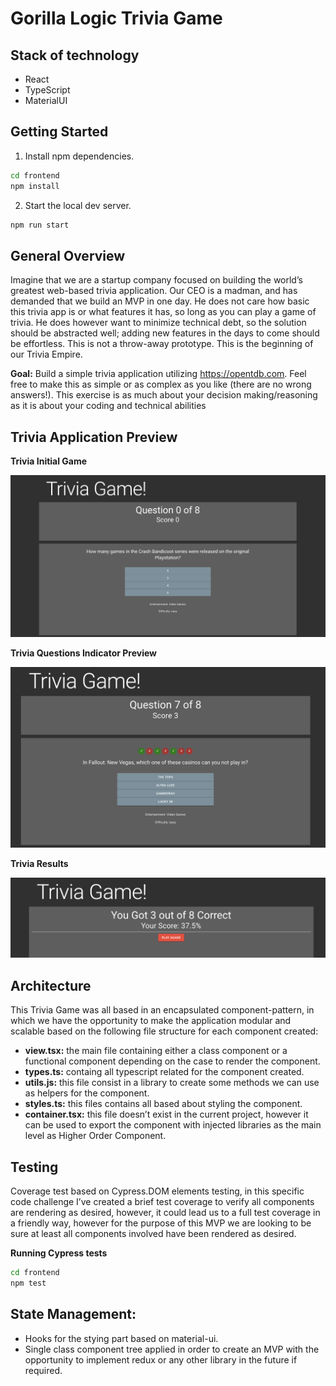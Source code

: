 # Gorilla Logic Trivia Game

## Stack of technology 

- React
- TypeScript
- MaterialUI

## Getting Started

1. Install npm dependencies.

```sh
cd frontend
npm install
```

2. Start the local dev server.

```sh
npm run start
```

## General Overview

Imagine that we are a startup company focused on building the world’s greatest web-based trivia application. Our CEO is a madman, and has demanded that we build an MVP in one day. He does not care how basic this trivia app is or what features it has, so long as you can play a game of trivia. He does however want to minimize technical debt, so the solution should be abstracted well; adding new features in the days to come should be effortless. This is not a throw-away prototype. This is the beginning of our Trivia Empire.

**Goal:** Build a simple trivia application utilizing https://opentdb.com. Feel free to make this as simple or as complex as you like (there are no wrong answers!). This exercise is as much about your decision making/reasoning as it is about your coding and technical abilities

## Trivia Application Preview 

**Trivia Initial Game**

![Trivia Game Initial Page](screenshots/Trivia-Game-Initial.png)

**Trivia Questions Indicator Preview**

![Trivia Game Initial Page](screenshots/Trivia-Questions-Preview.png)

**Trivia Results**

![Trivia Game Initial Page](screenshots/Trivia-Game-Results.png)

## Architecture 

This Trivia Game was all based in an encapsulated component-pattern, in which we have the opportunity to make the application modular and scalable 
based on the following file structure for each component created:

- **view.tsx:** the main file containing either a class component or a functional component depending on the case to render the component.
- **types.ts:** containg all typescript related for the component created.
- **utils.js:** this file consist in a library to create some methods we can use as helpers for the component.
- **styles.ts:** this files contains all based about styling the component.
- **container.tsx:** this file doesn’t exist in the current project, however it can be used to export the component with injected libraries as the main level as Higher Order Component.

## Testing

Coverage test based on Cypress.DOM elements testing, in this specific code challenge I’ve created a brief test coverage to verify all components are rendering as desired, however, it could lead us to a full test coverage in a friendly way, 
however for the purpose of this MVP we are looking to be sure at least all components involved have been rendered as desired.

**Running Cypress tests**

```sh
cd frontend
npm test
```

## State Management: 
- Hooks for the stying part based on material-ui.
- Single class component tree applied in order to create an MVP with the opportunity to implement redux or any other library in the future if required.